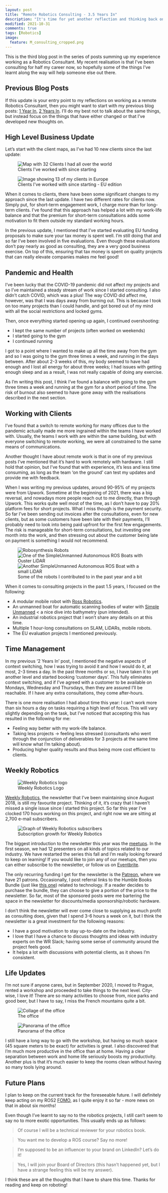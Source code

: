```yaml
---
layout: post
title: "Remote Robotics Consulting - 3.5 Years In"
description: "It's time for yet another reflection and thinking back on the life of a robotics consultant. In this blog post I reflect back on the clients and work that I did and try to find balance during pandemic. It is my hope that some will find inspiration in my journey."
modified: 2021-10-31
comments: true
tags: [Robotics]
image:
  feature: M_consulting_cropped.png
---
```


This is the third blog post in the series of posts summing up my experience working as a Robotics Consultant. My recent realisation is that I’ve been consulting for half my career now, so hopefully some of the things I’ve learnt along the way will help someone else out there.

<!-- more -->

## Previous Blog Posts

If this update is your entry point to my reflections on working as a remote Robotics Consultant, then you might want to start with my previous blog posts: [1 Year In](https://msadowski.github.io/one-year-of-robotics-consulting/), [2 Years In](https://msadowski.github.io/2-years-remote-consulting/). I’ll do my best not to talk about the same things, but instead focus on the things that have either changed or that I’ve developed new thoughts on.

## High Level Business Update

Let’s start with the client maps, as I’ve had 10 new clients since the last update:

<figure class="center">
    <img src="/images/3_yr_consulting/worldwide_clients.jpg" alt="Map with 32 Clients I had all over the world">
    <figcaption>Clients I've worked with since starting</figcaption>
</figure>

<figure class="center">
    <img src="/images/3_yr_consulting/eu_clients.jpg" alt="Image showing 13 of my clients in Europe">
    <figcaption>Clients I've worked with since starting - EU edition</figcaption>
</figure>

When it comes to clients, there have been some significant changes to my approach since the last update. I have two different rates for clients now. Simply put, for short-term engagement work, I charge more than for long-term clients. I’ve found that this approach has helped a lot with my work-life balance and that the premium for short-term consultations adds some motivation to fit them outside my standard working hours.

In the previous update, I mentioned that I’ve started evaluating EU funding proposals to make sure your tax money is spent well. I’m still doing that and so far I’ve been involved in five evaluations. Even though these evaluations don’t pay nearly as good as consulting, they are a very good business exercise. On top of this, ensuring that tax money is spent on quality projects that can really elevate companies makes me feel good!

## Pandemic and Health

I’ve been lucky that the COVID-19 pandemic did not affect my projects and so I’ve maintained a steady stream of work since I started consulting. I also didn’t catch COVID, which was a plus! The way COVID did affect me, however, was that I was days away from burning out. This is because I took on too many projects than I could handle, and got bored out of my mind with all the social restrictions and locked gyms.

Then, once everything started opening up again, I continued overshooting:

* I kept the same number of projects (often worked on weekends)
* I started going to the gym
* I continued running

I got to a point where I wanted to make up all the time away from the gym and so I was going to the gym three times a week, and running in the days between. After about 2-3 weeks of this, my body seemed to have had enough and I lost all energy for about three weeks; I had issues with getting enough sleep and as a result, I was not really capable of doing any exercise.

As I’m writing this post, I think I’ve found a balance with going to the gym three times a week and running at the gym for a short period of time. The risk of burnout also seemed to have gone away with the realisations described in the next section.

## Working with Clients
I’ve found that a switch to remote working for many offices due to the pandemic actually made me more ingrained within the teams I have worked with. Usually, the teams I work with are within the same building, but with everyone switching to remote working, we were all constrained to the same means of communications.

Another thought I have about remote work is that in one of my previous posts I’ve mentioned that it’s hard to work remotely with hardware. I still hold that opinion, but I’ve found that with experience, it’s less and less time consuming, as long as the team ‘on the ground’ can test my updates and provide me with feedback.

When I was writing my previous updates, around 90-95% of my projects were from Upwork. Sometime at the beginning of 2021, there was a big reversal, and nowadays more people reach out to me directly, than through Upwork. This works quite well most of the time, as I don’t have to pay 20% platform fees for short projects. What I miss though is the payment security. So far I’ve been sending out invoices after the consultations, even for new clients, but as some customers have been late with their payments, I’ll probably need to look into being paid upfront for the first few engagements. The risk is manageable for short-term consultations, but investing one month into the work, and then stressing out about the customer being late on payment is something I would not recommend.

<figure class="half center">
    <img src="/images/360_camera/robosynthesis_robots.jpg" alt="Robosynthesis Robots">
    <img src="/images/3_yr_consulting/su_1.jpg" alt="One of the SimpleUnmanned Autonomous ROS Boats with Ouster LiDAR">
    <img src="/images/3_yr_consulting/su_2.jpg" alt="Another SimpleUnmanned Autonomous ROS Boat with a small LiDAR">
    <figcaption>Some of the robots I contributed to in the past year and a bit</figcaption>
</figure>

When it comes to consulting projects in the past 1.5 years, I focused on the following:

* A modular mobile robot with [Ross Robotics](https://www.ross-robotics.co.uk/).
* An unmanned boat for automatic scanning bodies of water with [Simple Unmanned](https://simpleunmanned.com/) < a nice dive into bathymetry (pun intended).
* An industrial robotics project that I won’t share any details on at this time.
* Multiple 1 hour-long consultations on SLAM, LiDARs, mobile robots.
* The EU evaluation projects I mentioned previously.

## Time Management

In my previous ‘2 Years In’ post, I mentioned the negative aspects of context switching, how I was trying to avoid it and how I would do it, at most, 2-3 times a day. In the past three months or so, I have taken it to yet another level and started booking ‘customer days’. This fully eliminates context switching, and if I’ve agreed with a customer to be available on Mondays, Wednesday and Thursdays, then they are assured I’ll be reachable. If I have any extra consultations, they come after-hours.

There is one more realisation I had about time this year: I can’t work more than six hours a day on tasks requiring a high level of focus. This will vary slightly depending on the task, but I’ve noticed that accepting this has resulted in the following for me:

* Feeling way better with my work-life balance.
* Taking less projects -> feeling less stressed (consultants who went through the conjunction of deliverables for 3 projects at the same time will know what I’m talking about).
* Producing higher quality results and thus being more cost efficient to clients.

## Weekly Robotics

<figure class="center half">
    <img src="/images/3_yr_consulting/WEEKLY ROBOTICS_v1_MEDIUM.png" alt="Weekly Robotics logo">
    <figcaption>Weekly Robotics Logo</figcaption>
</figure>

[Weekly Robotics](https://weeklyrobotics.com/), the newsletter that I’ve been maintaining since August 2018, is still my favourite project. Thinking of it, it’s crazy that I haven’t missed a single issue since I started this project. So far this year I’ve clocked 170 hours working on this project, and right now we are sitting at 2,700 e-mail subscribers.

<figure class="center">
    <img src="/images/3_yr_consulting/mc_subs.png" alt="Graph of Weekly Robotics subscribers">
    <figcaption>Subscription growth for Weekly Robotics</figcaption>
</figure>

The biggest introduction to the newsletter this year was the [meetups](https://weeklyrobotics.com/weekly-robotics-148). In the first season, we had 12 presenters on all kinds of topics related to our industry. We have restarted the series this fall and I’m really looking forward to keep on learning! If you would like to join any of our meetups, then you can either subscribe to the newsletter, or follow us on [Eventbrite](https://www.eventbrite.co.uk/o/weekly-robotics-32664029797).

The only recurring funding I get for the newsletter is the [Patreon](https://www.patreon.com/WeeklyRobotics), where we have 21 patrons. Occasionally, I post referral links to the Humble Books Bundle (just like [this one](https://www.humblebundle.com/?partner=weeklyrobotics)) related to technology. If a reader decides to purchase the bundle, they can choose to give a portion of the price to the newsletter. So far, most of the sponsored posts were me bartering the space in the newsletter for discounts/media sponsorship/robotic hardware.

I don’t think the newsletter will ever come close to supplying as much profit as consulting does, given that I spend 3-6 hours a week on it, but I think the newsletter is a great investment for the following reasons:

* I have a good motivation to stay up-to-date on the industry.
* I love that I have a chance to discuss thoughts and ideas with industry experts on the WR Slack; having some sense of community around the project feels good.
* It helps a lot with discussions with potential clients, as it shows I’m consistent.

## Life Updates

I’m not sure if anyone cares, but in September 2020, I moved to Prague, rented a workshop and proceeded to take things to the next level. City-wise, I love it! There are so many activities to choose from, nice parks and good beer, but I have to say, I miss the French mountains quite a bit.

<figure class="center">
    <img src="/images/3_yr_consulting/office_collage.png" alt="Collage of the office">
    <figcaption>The office</figcaption>
</figure>

<figure class="center">
    <img src="/images/3_yr_consulting/office_pano.jpeg" alt="Panorama of the office">
    <figcaption>Panorama of the office</figcaption>
</figure>

I still have a long way to go with the workshop, but having so much space (45 square meters to be exact) for activities is great. I also discovered that I’m much more productive in the office than at home. Having a clear separation between work and home life seriously boosts my productivity. Another plus is that it’s much easier to keep the rooms clean without having so many tools lying around.

## Future Plans

I plan to keep on the current track for the foreseeable future. I will definitely keep acting on my ROS2 [FOMO](https://en.wikipedia.org/wiki/Fear_of_missing_out), as I quite enjoy it so far - more news on that in about six months!

Even though I’ve learnt to say no to the robotics projects, I still can’t seem to say no to more exotic opportunities. This usually ends up as follows:

> Of course I will be a technical reviewer for your robotics book.

> You want me to develop a ROS course? Say no more!

> I’m supposed to be an influencer to your brand on LinkedIn? Let’s do it!

> Yes, I will join your Board of Directors (this hasn’t happened yet, but I have a strange feeling this will be my answer).

I think these are all the thoughts that I have to share this time. Thanks for reading and keep on roboting!
